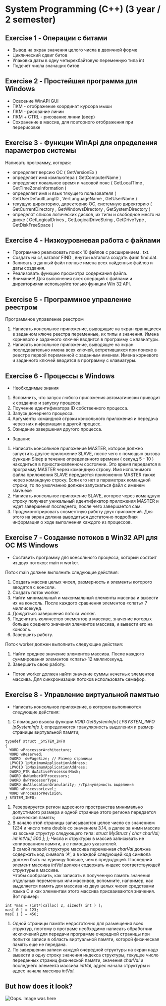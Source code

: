 # System Programming (C++) (3 year / 2 semester)

## Exercise 1 - Операции с битами

* Вывод на экран значения целого числа в двоичной форме
* Циклический сдвиг битов
* Упаковка даты в одну четырехбайтовую переменную типа int
* Подсчет числа значащих битов

## Exercise 2 - Простейшая программа для Windows

* Освоение WinAPI GUI
* ПКМ - отображение координат курсора мыши
* ЛКМ - рисование линии
* ЛКМ + CTRL - рисование линии (веер)
* Сохранение в массив, для повторного отображения при перерисовке

## Exercise 3 - Функции WinApi для определения параметров системы

Написать программу, которая:

* определяет версию ОС ( GetVersionEx )
* определяет имя компьютера ( GetComputerName )
* определяет локальное время и часовой пояс ( GetLocalTime , GetTimeZoneInformation )
* определяет имя и язык тякущего пользователя ( GetUserDefaultLangID , VerLanguageName , GetUserName )
* текущую директорию, директорию ОС, системную директорию ( GetCurrentDirectory , GetWindowsDirectory , GetSystemDirectory )
* определят список логических дисков, их типы и свободное место на диске ( GetLogicalDrives , GetLogicalDriveString , GetDriveType , GetDiskFreeSpace )


## Exercise 4 - Низкоуровневая работа с файлами

* Программно реализовать поиск 10 файлов с расширением . txt.
* Создать на с:\ каталог FIND , внутри каталога создать файл find.dat.
* Записать в данный файл полные имена всех найденных файлов и даты создания.
* Реализовать функцию просмотра содержания файла.
* Внимание! Для выполнения всех операций с файлами и директориями используйте только функции Win 32 API.

## Exercise 5 - Программное управление реестром

Программное управление реестром
1. Написать консольное приложение, выводящие на экран хранящиеся в заданном ключе реестра переменные, их типы и значения. Имена корневого и заданного ключей вводится в программу с клавиатуры.
1. Написать консольное приложение, выводящее на экран последовательно имена всех ключей, встретившихся при поиске в реестре первой переменной с заданным именем. Имена корневого и заданного ключей вводится в программу с клавиатуры.

## Exercise 6 - Процессы в Windows

* Необходимые знания
1. Вспомнить, что запуск любого приложения автоматически приводит к созданию и запуску процесса.
1. Поучение идентификатора ID собственного процесса.
1. Запуск дочернего процесса.
1. Аргументы командной строки консольного приложения и передача через них информации в другой процесс.
1. Ожидание завершения другого процесса.

* Задание
1. Написать консольное приложение MASTER, которое должно запустить другое приложение SLAVE, после чего с помощью вызова функции Sleep в течение определенного времени ( секунд 5 – 10 ) находиться в приостановленном состоянии. Это время передается в программу MASTER через командную строку.
Имя исполнимого файла приложения SLAVE передается приложению MASTER также через командную строку. Если его нет в параметрах командной строки, то по умолчанию должен запускаться файл с именем slave.exe
1. Написать консольное приложение SLAVE, которое через командную строку получает уникальный идентификатор приложения MASTER и ждет завершения последнего, после чего завершается сам.
1. Продемонстрировать совместную работу двух приложений. Для этого на экран должна выводиться достаточно подробная информация о ходе выполнения каждого из процессов.

## Exercise 7 - Создание потоков в Win32 API для ОС MS Windows

* Составить программу для консольного процесса, который состоит из двух потоков: main и worker.

Поток main должен выполнить следующие действия:
1. Создать массив целых чисел, размерность и элементы которого вводятся с консоли.
1. Создать поток worker.
1. Найти минимальный и максимальный элементы массива и вывести их на консоль. После каждого сравнения элементов «спать» 7 миллисекунд.
1. Дождаться завершения потока worker.
1. Подсчитать количество элементов в массиве, значение которых больше среднего значения элементов массива, и вывести его на консоль.
1. Завершить работу.

Поток worker должен выполнить следующие действия:
1. Найти среднее значение элементов массива. После каждого суммирования элементов «спать» 12 миллисекунд.
1. Завершить свою работу.

* Поток worker должен найти значение суммы нечетных элементов массива. Для синхронизации потоков использовать семафор.

## Exercise 8 - Управление виртуальной памятью

* Написать консольное приложение, в котором выполняются следующие действия:
1. С помощью вызова функции *VOID GetSystemInfo( LPSYSTEM_INFO lpSystemInfo );* определяются гранулярность выделения и размер страницы виртуальной памяти;
```
typedef struct _SYSTEM_INFO
{
  WORD wProcessorArchitecture;
  WORD wReserved;
  DWORD  dwPageSize; // Размер страницы
  LPVOID lpMinimumApplicationAddress;
  LPVOID lpMaximumApplicationAddress;
  DWORD_PTR dwActiveProcessorMask;
  DWORD dwNumberOfProcessors;
  DWORD dwProcessorType;
  DWORD dwAllocationGranularity; //Гранулярность выделения
  WORD wProcessorLevel;
  WORD wProcessorRevision;
} SYSTEM_INFO;
```
1. Резервируется регион адресного пространства минимально допустимого размера и одной странице этого региона передается физическая память;
1. В начало этой страницы записываются целое число со значением 1234 и число типа double со значением 3.14, а далее за ними массив из восьми структур следующего типа: *struct MyStruct { char charVal; int intVal[ 500 ]; };* Числа и структуры в массив записывать не копированием памяти, а с помощью указателей.  
В самой первой структуре массива переменная *charVal* должна содержать код символа *‘A’*, а в каждой следующей код символа должен быть на единицу больше, чем в предыдущей. Последний элемент массива *intVal* должен содержать индекс соответствующей структуры в массиве.  
Чтобы сообразить, как записать в полученную память значения отдельных переменных или массивов, вспомните, например, как выделяется память для массива из двух целых чисел средствами языка С и как элементам этого массива присваиваются значения. Вот пример:
```
int *mas = (int*)calloc( 2, sizeof( int ) );
mas[ 0 ] = 123;
mas[ 1 ] = 456;
```
1. Одной страницы памяти недостоточно для размещения всех структур, поэтому в програме необходимо написать обработчик исключений для передачи программе очередной страницы при попытке записи в область виртуальной памяти, которой физическая память еще не передана.
1. По завершении записи каждой очередной структуры на экран надо вывести в одну строку значения индекса структуры, текущее число переданных страниц физической памяти, значения *charVal* и последнего элемента массива *intVal*, адрес начала структуры и адрес начала массива *intVal.*
  
## But how does it look?
![Oops. Image was here](https://gitlab.com/dv1x3r/tti-computer-science/raw/master/III.%20Third%20Year/cpp-system-programming/screenshot.png)
